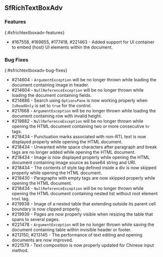 ## SfRichTextBoxAdv

### Features
{:#sfrichtextboxadv-features}
* \#167558, \#169855, \#177418, \#221463 - Added support for UI container to embed (host) UI elements within the document.

### Bug Fixes
{:#sfrichtextboxadv-bug-fixes}
* \#214604 - `ArgumentException` will be no longer thrown while loading the document containing image in header.
* \#214604 - `NullReferenceException` will be no longer thrown while loading the document containing fields.
* \#214886 - Search using `OptionsPane` is now working properly when `IsReadOnly` is set to `true` for the control.
* \#217668 - `ArgumentException` will be no longer thrown while loading the document containing row with invalid height.
* \#219882 - `NullReferenceException` will be no longer thrown while opening the HTML document containing two or more consecutive `hr` tags.
* \#218434 - Punctuation marks associated with non-RTL text is now displayed properly while opening the HTML document.
* \#218434 - Unwanted white space characters after paragraph and break tags are no longer added while opening the HTML document.
* \#218434 - Image is now displayed properly while opening the HTML document containing image source as base64 string and URI.
* \#218434 - The contents of style tag defined inside a div is now skipped properly while opening the HTML document.
* \#218430 - Paragraphs with empty tags are now skipped properly while opening the HTML document.
* \#218434 - `NullReferenceException` will be no longer thrown while opening the HTML document containing nested list without root element `html` tag.
* \#219938 - Image of a nested table that extending outside its parent cell boundary is now clipped properly.
* \#219939 - Pages are now properly visible when resizing the table that spans to several pages.
* \#221478 - `ArgumentException` will be no longer thrown while saving the document containing table within invisible header or footer.
* \#213150, \#213145 - The performance of text editing and opening documents are now improved.
* \#221579 - Text composition is now properly updated for Chinese input method.